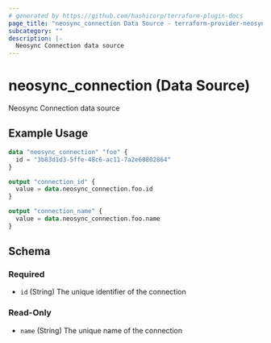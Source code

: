 ```yaml
---
# generated by https://github.com/hashicorp/terraform-plugin-docs
page_title: "neosync_connection Data Source - terraform-provider-neosync"
subcategory: ""
description: |-
  Neosync Connection data source
---
```


# neosync_connection (Data Source)

Neosync Connection data source

## Example Usage

```terraform
data "neosync_connection" "foo" {
  id = "3b83d1d3-5ffe-48c6-ac11-7a2e60802864"
}

output "connection_id" {
  value = data.neosync_connection.foo.id
}

output "connection_name" {
  value = data.neosync_connection.foo.name
}
```

<!-- schema generated by tfplugindocs -->
## Schema

### Required

- `id` (String) The unique identifier of the connection

### Read-Only

- `name` (String) The unique name of the connection
